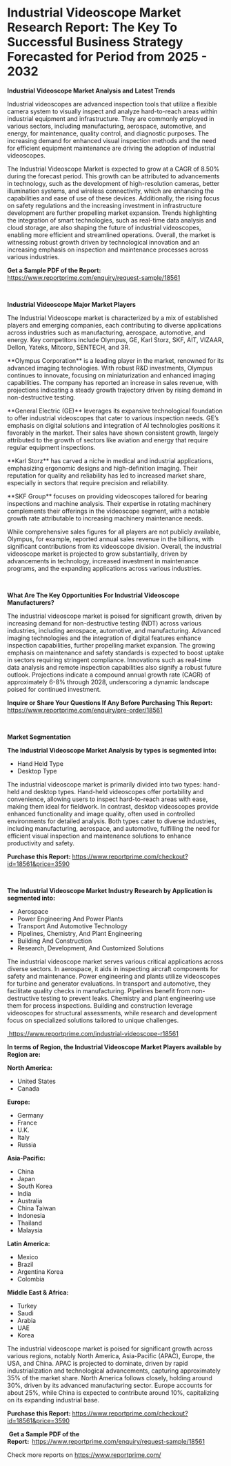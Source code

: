 <p><h1>Industrial Videoscope Market Research Report: The Key To Successful Business Strategy Forecasted for Period from 2025 - 2032</h1></p><p><strong>Industrial Videoscope Market Analysis and Latest Trends</strong></p>
<p><p>Industrial videoscopes are advanced inspection tools that utilize a flexible camera system to visually inspect and analyze hard-to-reach areas within industrial equipment and infrastructure. They are commonly employed in various sectors, including manufacturing, aerospace, automotive, and energy, for maintenance, quality control, and diagnostic purposes. The increasing demand for enhanced visual inspection methods and the need for efficient equipment maintenance are driving the adoption of industrial videoscopes.</p><p>The Industrial Videoscope Market is expected to grow at a CAGR of 8.50% during the forecast period. This growth can be attributed to advancements in technology, such as the development of high-resolution cameras, better illumination systems, and wireless connectivity, which are enhancing the capabilities and ease of use of these devices. Additionally, the rising focus on safety regulations and the increasing investment in infrastructure development are further propelling market expansion. Trends highlighting the integration of smart technologies, such as real-time data analysis and cloud storage, are also shaping the future of industrial videoscopes, enabling more efficient and streamlined operations. Overall, the market is witnessing robust growth driven by technological innovation and an increasing emphasis on inspection and maintenance processes across various industries.</p></p>
<p><strong>Get a Sample PDF of the Report:&nbsp;</strong> <a href="https://www.reportprime.com/enquiry/request-sample/18561?utm_campaign=3050&utm_medium=2&utm_source=Github&utm_content=ia&utm_term=19032025&utm_id=industrial-videoscope">https://www.reportprime.com/enquiry/request-sample/18561</a></p>
<p>&nbsp;</p>
<p><strong>Industrial Videoscope Major Market Players</strong></p>
<p><p>The Industrial Videoscope market is characterized by a mix of established players and emerging companies, each contributing to diverse applications across industries such as manufacturing, aerospace, automotive, and energy. Key competitors include Olympus, GE, Karl Storz, SKF, AIT, VIZAAR, Dellon, Yateks, Mitcorp, SENTECH, and 3R.</p><p>**Olympus Corporation** is a leading player in the market, renowned for its advanced imaging technologies. With robust R&D investments, Olympus continues to innovate, focusing on miniaturization and enhanced imaging capabilities. The company has reported an increase in sales revenue, with projections indicating a steady growth trajectory driven by rising demand in non-destructive testing.</p><p>**General Electric (GE)** leverages its expansive technological foundation to offer industrial videoscopes that cater to various inspection needs. GE’s emphasis on digital solutions and integration of AI technologies positions it favorably in the market. Their sales have shown consistent growth, largely attributed to the growth of sectors like aviation and energy that require regular equipment inspections.</p><p>**Karl Storz** has carved a niche in medical and industrial applications, emphasizing ergonomic designs and high-definition imaging. Their reputation for quality and reliability has led to increased market share, especially in sectors that require precision and reliability.</p><p>**SKF Group** focuses on providing videoscopes tailored for bearing inspections and machine analysis. Their expertise in rotating machinery complements their offerings in the videoscope segment, with a notable growth rate attributable to increasing machinery maintenance needs.</p><p>While comprehensive sales figures for all players are not publicly available, Olympus, for example, reported annual sales revenue in the billions, with significant contributions from its videoscope division. Overall, the industrial videoscope market is projected to grow substantially, driven by advancements in technology, increased investment in maintenance programs, and the expanding applications across various industries.</p></p>
<p>&nbsp;</p>
<p><strong>What Are The Key Opportunities For Industrial Videoscope Manufacturers?</strong></p>
<p><p>The industrial videoscope market is poised for significant growth, driven by increasing demand for non-destructive testing (NDT) across various industries, including aerospace, automotive, and manufacturing. Advanced imaging technologies and the integration of digital features enhance inspection capabilities, further propelling market expansion. The growing emphasis on maintenance and safety standards is expected to boost uptake in sectors requiring stringent compliance. Innovations such as real-time data analysis and remote inspection capabilities also signify a robust future outlook. Projections indicate a compound annual growth rate (CAGR) of approximately 6-8% through 2028, underscoring a dynamic landscape poised for continued investment.</p></p>
<p><strong>Inquire or Share Your Questions If Any Before Purchasing This Report:</strong> <a href="https://www.reportprime.com/enquiry/pre-order/18561?utm_campaign=3050&utm_medium=2&utm_source=Github&utm_content=ia&utm_term=19032025&utm_id=industrial-videoscope">https://www.reportprime.com/enquiry/pre-order/18561</a></p>
<p>&nbsp;</p>
<p><strong>Market Segmentation</strong></p>
<p><strong>The Industrial Videoscope Market Analysis by types is segmented into:</strong></p>
<p><ul><li>Hand Held Type</li><li>Desktop Type</li></ul></p>
<p><p>The industrial videoscope market is primarily divided into two types: hand-held and desktop types. Hand-held videoscopes offer portability and convenience, allowing users to inspect hard-to-reach areas with ease, making them ideal for fieldwork. In contrast, desktop videoscopes provide enhanced functionality and image quality, often used in controlled environments for detailed analysis. Both types cater to diverse industries, including manufacturing, aerospace, and automotive, fulfilling the need for efficient visual inspection and maintenance solutions to enhance productivity and safety.</p></p>
<p><strong>Purchase this Report:&nbsp;</strong><a href="https://www.reportprime.com/checkout?id=18561&price=3590&utm_campaign=3050&utm_medium=2&utm_source=Github&utm_content=ia&utm_term=19032025&utm_id=industrial-videoscope">https://www.reportprime.com/checkout?id=18561&price=3590</a></p>
<p>&nbsp;</p>
<p><strong>The Industrial Videoscope Market Industry Research by Application is segmented into:</strong></p>
<p><ul><li>Aerospace</li><li>Power Engineering And Power Plants</li><li>Transport And Automotive Technology</li><li>Pipelines, Chemistry, And Plant Engineering</li><li>Building And Construction</li><li>Research, Development, And Customized Solutions</li></ul></p>
<p><p>The industrial videoscope market serves various critical applications across diverse sectors. In aerospace, it aids in inspecting aircraft components for safety and maintenance. Power engineering and plants utilize videoscopes for turbine and generator evaluations. In transport and automotive, they facilitate quality checks in manufacturing. Pipelines benefit from non-destructive testing to prevent leaks. Chemistry and plant engineering use them for process inspections. Building and construction leverage videoscopes for structural assessments, while research and development focus on specialized solutions tailored to unique challenges.</p></p>
<p><a href="https://www.reportprime.com/industrial-videoscope-r18561?utm_campaign=3050&utm_medium=2&utm_source=Github&utm_content=ia&utm_term=19032025&utm_id=industrial-videoscope">&nbsp;https://www.reportprime.com/industrial-videoscope-r18561</a></p>
<p><strong>In terms of Region, the Industrial Videoscope Market Players available by Region are:</strong></p>
<p>
    <p> <strong> North America: </strong>
        <ul>
            <li>United States</li>
            <li>Canada</li>
        </ul>
        </p> 
    <p> <strong> Europe: </strong>
        <ul>
            <li>Germany</li>
            <li>France</li>
            <li>U.K.</li>
            <li>Italy</li>
            <li>Russia</li>
        </ul>
        </p> 
    <p> <strong> Asia-Pacific: </strong>
        <ul>
            <li>China</li>
            <li>Japan</li>
            <li>South Korea</li>
            <li>India</li>
            <li>Australia</li>
            <li>China Taiwan</li>
            <li>Indonesia</li>
            <li>Thailand</li>
            <li>Malaysia</li>
        </ul>
        </p> 
    <p> <strong> Latin America: </strong>
        <ul>
            <li>Mexico</li>
            <li>Brazil</li>
            <li>Argentina Korea</li>
            <li>Colombia</li>
        </ul>
        </p> 
    <p> <strong> Middle East & Africa: </strong>
        <ul>
            <li>Turkey</li>
            <li>Saudi</li>
            <li>Arabia</li>
            <li>UAE</li>
            <li>Korea</li>
        </ul>
    </p>
    </p>
<p><p>The industrial videoscope market is poised for significant growth across various regions, notably North America, Asia-Pacific (APAC), Europe, the USA, and China. APAC is projected to dominate, driven by rapid industrialization and technological advancements, capturing approximately 35% of the market share. North America follows closely, holding around 30%, driven by its advanced manufacturing sector. Europe accounts for about 25%, while China is expected to contribute around 10%, capitalizing on its expanding industrial base.</p></p>
<p><strong>Purchase this Report: </strong><a href="https://www.reportprime.com/checkout?id=18561&price=3590&utm_campaign=3050&utm_medium=2&utm_source=Github&utm_content=ia&utm_term=19032025&utm_id=industrial-videoscope">https://www.reportprime.com/checkout?id=18561&price=3590</a></p>
<p>&nbsp;<strong>Get a Sample PDF of the Report:&nbsp;&nbsp;</strong><a href="https://www.reportprime.com/enquiry/request-sample/18561?utm_campaign=3050&utm_medium=2&utm_source=Github&utm_content=ia&utm_term=19032025&utm_id=industrial-videoscope">https://www.reportprime.com/enquiry/request-sample/18561</a></p>
<p><strong></strong></p>
<p>Check more reports on <a href="https://www.reportprime.com/?utm_campaign=3050&utm_medium=2&utm_source=Github&utm_content=ia&utm_term=19032025&utm_id=industrial-videoscope">https://www.reportprime.com/</a></p>